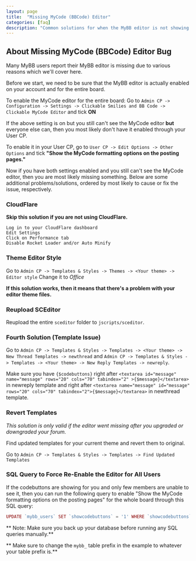 ```yaml
---
layout: page
title:  "Missing MyCode (BBCode) Editor"
categories: [faq]
description: "Common solutions for when the MyBB editor is not showing."
---
```


## About Missing MyCode (BBCode) Editor Bug

Many MyBB users report their MyBB editor is missing due to various reasons which we'll cover here.

Before we start, we need to be sure that the MyBB editor is actually enabled on your account and for the entire board.

To enable the MyCode editor for the entire board: Go to `Admin CP -> Configuration -> Settings -> Clickable Smilies and BB Code -> Clickable MyCode Editor` and tick **ON**

If the above setting is on but you still can't see the MyCode editor **but** everyone else can, then you most likely don't have it enabled through your User CP.

To enable it in your User CP, go to `User CP -> Edit Options -> Other Options` and tick **"Show the MyCode formatting options on the posting pages."**

Now if you have both settings enabled and you still can't see the MyCode editor, then you are most likely missing something. Below are some additional problems/solutions, ordered by most likely to cause or fix the issue, respectively.

### CloudFlare

**Skip this solution if you are not using CloudFlare.**

    Log in to your CloudFlare dashboard
    Edit Settings
    Click on Performance tab
    Disable Rocket Loader and/or Auto Minify

### Theme Editor Style

Go to `Admin CP -> Templates & Styles -> Themes -> <Your theme> -> Editor style` Change it to *Office*

**If this solution works, then it means that there's a problem with your editor theme files.**

### Reupload SCEditor

Reupload the entire `sceditor` folder to `jscripts/sceditor`.

### Fourth Solution (Template Issue)

Go to `Admin CP -> Templates & Styles -> Templates -> <Your theme> -> New Thread Templates -> newthread` and `Admin CP -> Templates & Styles -> Templates -> <Your theme> -> New Reply Templates -> newreply`.

Make sure you have `{$codebuttons}` right after `<textarea id="message" name="message" rows="20" cols="70" tabindex="2" >{$message}</textarea>` in newreply template and right after `<textarea name="message" id="message" rows="20" cols="70" tabindex="2">{$message}</textarea>` in newthread template.

### Revert Templates

*This solution is only valid if the editor went missing after you upgraded or downgraded your forum.*

Find updated templates for your current theme and revert them to original.

Go to `Admin CP -> Templates & Styles -> Templates -> Find Updated Templates`

### SQL Query to Force Re-Enable the Editor for All Users

If the codebuttons are showing for you and only few members are unable to see it, then you can run the following query to enable "Show the MyCode formatting options on the posting pages" for the whole board through this SQL query:

```php
UPDATE `mybb_users` SET `showcodebuttons` = '1' WHERE `showcodebuttons` = '0'
```
** Note: Make sure you back up your database before running any SQL queries manually.**

** Make sure to change the `mybb_` table prefix in the example to whatever your table prefix is.**

